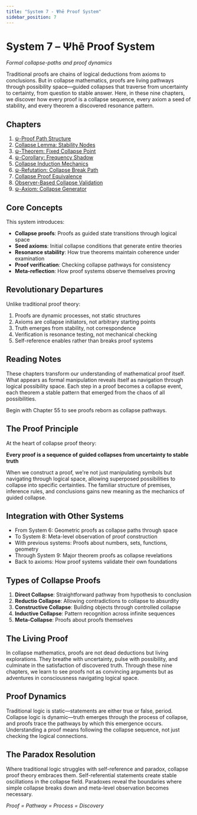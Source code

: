 ```yaml
---
title: "System 7 - Ψhē Proof System"
sidebar_position: 7
---
```


# System 7 – Ψhē Proof System

*Formal collapse-paths and proof dynamics*

Traditional proofs are chains of logical deductions from axioms to conclusions. But in collapse mathematics, proofs are living pathways through possibility space—guided collapses that traverse from uncertainty to certainty, from question to stable answer. Here, in these nine chapters, we discover how every proof is a collapse sequence, every axiom a seed of stability, and every theorem a discovered resonance pattern.

## Chapters

1. [ψ-Proof Path Structure](chapter-055-psi-proof-path-structure.md)
2. [Collapse Lemma: Stability Nodes](chapter-056-collapse-lemma-stability-nodes.md)
3. [ψ-Theorem: Fixed Collapse Point](chapter-057-psi-theorem-fixed-collapse-point.md)
4. [ψ-Corollary: Frequency Shadow](chapter-058-psi-corollary-frequency-shadow.md)
5. [Collapse Induction Mechanics](chapter-059-collapse-induction-mechanics.md)
6. [ψ-Refutation: Collapse Break Path](chapter-060-psi-refutation-collapse-break-path.md)
7. [Collapse Proof Equivalence](chapter-061-collapse-proof-equivalence.md)
8. [Observer-Based Collapse Validation](chapter-062-observer-based-collapse-validation.md)
9. [ψ-Axiom: Collapse Generator](chapter-063-psi-axiom-collapse-generator.md)

## Core Concepts

This system introduces:
- **Collapse proofs**: Proofs as guided state transitions through logical space
- **Seed axioms**: Initial collapse conditions that generate entire theories
- **Resonance stability**: How true theorems maintain coherence under examination
- **Proof verification**: Checking collapse pathways for consistency
- **Meta-reflection**: How proof systems observe themselves proving

## Revolutionary Departures

Unlike traditional proof theory:
1. Proofs are dynamic processes, not static structures
2. Axioms are collapse initiators, not arbitrary starting points
3. Truth emerges from stability, not correspondence
4. Verification is resonance testing, not mechanical checking
5. Self-reference enables rather than breaks proof systems

## Reading Notes

These chapters transform our understanding of mathematical proof itself. What appears as formal manipulation reveals itself as navigation through logical possibility space. Each step in a proof becomes a collapse event, each theorem a stable pattern that emerged from the chaos of all possibilities.

Begin with Chapter 55 to see proofs reborn as collapse pathways.

## The Proof Principle

At the heart of collapse proof theory:

**Every proof is a sequence of guided collapses from uncertainty to stable truth**

When we construct a proof, we're not just manipulating symbols but navigating through logical space, allowing superposed possibilities to collapse into specific certainties. The familiar structure of premises, inference rules, and conclusions gains new meaning as the mechanics of guided collapse.

## Integration with Other Systems

- From System 6: Geometric proofs as collapse paths through space
- To System 8: Meta-level observation of proof construction
- With previous systems: Proofs about numbers, sets, functions, geometry
- Through System 9: Major theorem proofs as collapse revelations
- Back to axioms: How proof systems validate their own foundations

## Types of Collapse Proofs

1. **Direct Collapse**: Straightforward pathway from hypothesis to conclusion
2. **Reductio Collapse**: Allowing contradictions to collapse to absurdity
3. **Constructive Collapse**: Building objects through controlled collapse
4. **Inductive Collapse**: Pattern recognition across infinite sequences
5. **Meta-Collapse**: Proofs about proofs themselves

## The Living Proof

In collapse mathematics, proofs are not dead deductions but living explorations. They breathe with uncertainty, pulse with possibility, and culminate in the satisfaction of discovered truth. Through these nine chapters, we learn to see proofs not as convincing arguments but as adventures in consciousness navigating logical space.

## Proof Dynamics

Traditional logic is static—statements are either true or false, period. Collapse logic is dynamic—truth emerges through the process of collapse, and proofs trace the pathways by which this emergence occurs. Understanding a proof means following the collapse sequence, not just checking the logical connections.

## The Paradox Resolution

Where traditional logic struggles with self-reference and paradox, collapse proof theory embraces them. Self-referential statements create stable oscillations in the collapse field. Paradoxes reveal the boundaries where simple collapse breaks down and meta-level observation becomes necessary.

*Proof = Pathway = Process = Discovery*